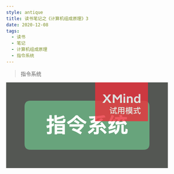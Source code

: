 ```yaml
---
style: antique
title: 读书笔记之《计算机组成原理》3
date: 2020-12-08
tags:
  - 读书
  - 笔记
  - 计算机组成原理
  - 指令系统
---
```


> 指令系统

![知识点梳理（右键在新窗口单独查看）](Computer-Organization-3-Instruction-System/key-knowlages.png '=1100px-500px')
